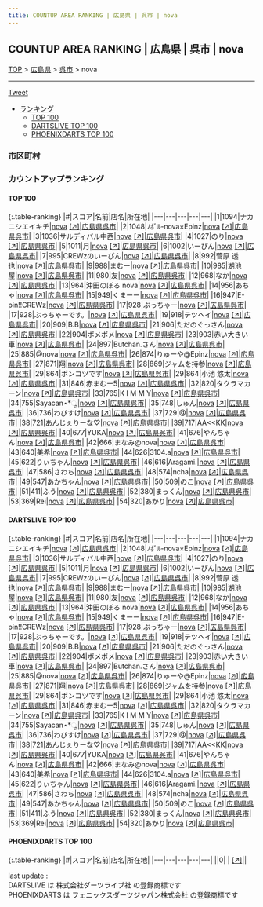 ```yaml
---
title: COUNTUP AREA RANKING | 広島県 | 呉市 | nova
---
```

## COUNTUP AREA RANKING | 広島県 | 呉市 | nova

[TOP](/darts/rank/) > [広島県](/darts/rank/広島県/) > [呉市](/darts/rank/広島県/呉市/) > nova

___

<a href="https://twitter.com/share?ref_src=twsrc%5Etfw" data-text="COUNTUP AREA RANKING | 広島県呉市nova" class="twitter-share-button" data-hashtags="DARTSLIVE,PHOENIXDARTS,darts,ダーツ" data-show-count="false">Tweet</a>

* [ランキング](#カウントアップランキング)
    * [TOP 100](#top-100)
    * [DARTSLIVE TOP 100](#dartslive-top-100)
    * [PHOENIXDARTS TOP 100](#phoenixdarts-top-100)

### 市区町村

<ul>

</ul>

### カウントアップランキング

#### TOP 100



{:.table-ranking}
|#|スコア|名前|店名|所在地|
|---|---|---|---|---|
|1|1094|<span class="rank-name-dl">ナカニシエイキチ</span>|<a href="/darts/rank/shops/6c395c96050ed5d028032249b44395af.html">nova</a> <a href="https://search.dartslive.com/jp/shop/6c395c96050ed5d028032249b44395af">[↗]</a>|<a href="/darts/rank/広島県/呉市">広島県呉市</a>|
|2|1048|<span class="rank-name-dl">ﾉﾎﾞﾙ-nova×Epinz</span>|<a href="/darts/rank/shops/6c395c96050ed5d028032249b44395af.html">nova</a> <a href="https://search.dartslive.com/jp/shop/6c395c96050ed5d028032249b44395af">[↗]</a>|<a href="/darts/rank/広島県/呉市">広島県呉市</a>|
|3|1036|<span class="rank-name-dl">サルディバル中西</span>|<a href="/darts/rank/shops/6c395c96050ed5d028032249b44395af.html">nova</a> <a href="https://search.dartslive.com/jp/shop/6c395c96050ed5d028032249b44395af">[↗]</a>|<a href="/darts/rank/広島県/呉市">広島県呉市</a>|
|4|1027|<span class="rank-name-dl">のり</span>|<a href="/darts/rank/shops/6c395c96050ed5d028032249b44395af.html">nova</a> <a href="https://search.dartslive.com/jp/shop/6c395c96050ed5d028032249b44395af">[↗]</a>|<a href="/darts/rank/広島県/呉市">広島県呉市</a>|
|5|1011|<span class="rank-name-dl">月</span>|<a href="/darts/rank/shops/6c395c96050ed5d028032249b44395af.html">nova</a> <a href="https://search.dartslive.com/jp/shop/6c395c96050ed5d028032249b44395af">[↗]</a>|<a href="/darts/rank/広島県/呉市">広島県呉市</a>|
|6|1002|<span class="rank-name-dl">いーぴん</span>|<a href="/darts/rank/shops/6c395c96050ed5d028032249b44395af.html">nova</a> <a href="https://search.dartslive.com/jp/shop/6c395c96050ed5d028032249b44395af">[↗]</a>|<a href="/darts/rank/広島県/呉市">広島県呉市</a>|
|7|995|<span class="rank-name-dl">CREWzのいーぴん</span>|<a href="/darts/rank/shops/6c395c96050ed5d028032249b44395af.html">nova</a> <a href="https://search.dartslive.com/jp/shop/6c395c96050ed5d028032249b44395af">[↗]</a>|<a href="/darts/rank/広島県/呉市">広島県呉市</a>|
|8|992|<span class="rank-name-dl">菅原 透也</span>|<a href="/darts/rank/shops/6c395c96050ed5d028032249b44395af.html">nova</a> <a href="https://search.dartslive.com/jp/shop/6c395c96050ed5d028032249b44395af">[↗]</a>|<a href="/darts/rank/広島県/呉市">広島県呉市</a>|
|9|988|<span class="rank-name-dl">まむー</span>|<a href="/darts/rank/shops/6c395c96050ed5d028032249b44395af.html">nova</a> <a href="https://search.dartslive.com/jp/shop/6c395c96050ed5d028032249b44395af">[↗]</a>|<a href="/darts/rank/広島県/呉市">広島県呉市</a>|
|10|985|<span class="rank-name-dl">湖池屋</span>|<a href="/darts/rank/shops/6c395c96050ed5d028032249b44395af.html">nova</a> <a href="https://search.dartslive.com/jp/shop/6c395c96050ed5d028032249b44395af">[↗]</a>|<a href="/darts/rank/広島県/呉市">広島県呉市</a>|
|11|980|<span class="rank-name-dl">友</span>|<a href="/darts/rank/shops/6c395c96050ed5d028032249b44395af.html">nova</a> <a href="https://search.dartslive.com/jp/shop/6c395c96050ed5d028032249b44395af">[↗]</a>|<a href="/darts/rank/広島県/呉市">広島県呉市</a>|
|12|968|<span class="rank-name-dl">なか</span>|<a href="/darts/rank/shops/6c395c96050ed5d028032249b44395af.html">nova</a> <a href="https://search.dartslive.com/jp/shop/6c395c96050ed5d028032249b44395af">[↗]</a>|<a href="/darts/rank/広島県/呉市">広島県呉市</a>|
|13|964|<span class="rank-name-dl">沖田のぼる nova</span>|<a href="/darts/rank/shops/6c395c96050ed5d028032249b44395af.html">nova</a> <a href="https://search.dartslive.com/jp/shop/6c395c96050ed5d028032249b44395af">[↗]</a>|<a href="/darts/rank/広島県/呉市">広島県呉市</a>|
|14|956|<span class="rank-name-dl">あちゃ</span>|<a href="/darts/rank/shops/6c395c96050ed5d028032249b44395af.html">nova</a> <a href="https://search.dartslive.com/jp/shop/6c395c96050ed5d028032249b44395af">[↗]</a>|<a href="/darts/rank/広島県/呉市">広島県呉市</a>|
|15|949|<span class="rank-name-dl">くまーー</span>|<a href="/darts/rank/shops/6c395c96050ed5d028032249b44395af.html">nova</a> <a href="https://search.dartslive.com/jp/shop/6c395c96050ed5d028032249b44395af">[↗]</a>|<a href="/darts/rank/広島県/呉市">広島県呉市</a>|
|16|947|<span class="rank-name-dl">E-pin!!CREWz</span>|<a href="/darts/rank/shops/6c395c96050ed5d028032249b44395af.html">nova</a> <a href="https://search.dartslive.com/jp/shop/6c395c96050ed5d028032249b44395af">[↗]</a>|<a href="/darts/rank/広島県/呉市">広島県呉市</a>|
|17|928|<span class="rank-name-dl">ぶっちゃー</span>|<a href="/darts/rank/shops/6c395c96050ed5d028032249b44395af.html">nova</a> <a href="https://search.dartslive.com/jp/shop/6c395c96050ed5d028032249b44395af">[↗]</a>|<a href="/darts/rank/広島県/呉市">広島県呉市</a>|
|17|928|<span class="rank-name-dl">ぶっちゃーです。</span>|<a href="/darts/rank/shops/6c395c96050ed5d028032249b44395af.html">nova</a> <a href="https://search.dartslive.com/jp/shop/6c395c96050ed5d028032249b44395af">[↗]</a>|<a href="/darts/rank/広島県/呉市">広島県呉市</a>|
|19|918|<span class="rank-name-dl">テツヘイ</span>|<a href="/darts/rank/shops/6c395c96050ed5d028032249b44395af.html">nova</a> <a href="https://search.dartslive.com/jp/shop/6c395c96050ed5d028032249b44395af">[↗]</a>|<a href="/darts/rank/広島県/呉市">広島県呉市</a>|
|20|909|<span class="rank-name-dl">B.B</span>|<a href="/darts/rank/shops/6c395c96050ed5d028032249b44395af.html">nova</a> <a href="https://search.dartslive.com/jp/shop/6c395c96050ed5d028032249b44395af">[↗]</a>|<a href="/darts/rank/広島県/呉市">広島県呉市</a>|
|21|906|<span class="rank-name-dl">ただのぐっさん</span>|<a href="/darts/rank/shops/6c395c96050ed5d028032249b44395af.html">nova</a> <a href="https://search.dartslive.com/jp/shop/6c395c96050ed5d028032249b44395af">[↗]</a>|<a href="/darts/rank/広島県/呉市">広島県呉市</a>|
|22|904|<span class="rank-name-dl">ポメポメ</span>|<a href="/darts/rank/shops/6c395c96050ed5d028032249b44395af.html">nova</a> <a href="https://search.dartslive.com/jp/shop/6c395c96050ed5d028032249b44395af">[↗]</a>|<a href="/darts/rank/広島県/呉市">広島県呉市</a>|
|23|903|<span class="rank-name-dl">赤い大きい車</span>|<a href="/darts/rank/shops/6c395c96050ed5d028032249b44395af.html">nova</a> <a href="https://search.dartslive.com/jp/shop/6c395c96050ed5d028032249b44395af">[↗]</a>|<a href="/darts/rank/広島県/呉市">広島県呉市</a>|
|24|897|<span class="rank-name-dl">Butchan.さん</span>|<a href="/darts/rank/shops/6c395c96050ed5d028032249b44395af.html">nova</a> <a href="https://search.dartslive.com/jp/shop/6c395c96050ed5d028032249b44395af">[↗]</a>|<a href="/darts/rank/広島県/呉市">広島県呉市</a>|
|25|885|<span class="rank-name-dl">@nova</span>|<a href="/darts/rank/shops/6c395c96050ed5d028032249b44395af.html">nova</a> <a href="https://search.dartslive.com/jp/shop/6c395c96050ed5d028032249b44395af">[↗]</a>|<a href="/darts/rank/広島県/呉市">広島県呉市</a>|
|26|874|<span class="rank-name-dl">りゅーや@Epinz</span>|<a href="/darts/rank/shops/6c395c96050ed5d028032249b44395af.html">nova</a> <a href="https://search.dartslive.com/jp/shop/6c395c96050ed5d028032249b44395af">[↗]</a>|<a href="/darts/rank/広島県/呉市">広島県呉市</a>|
|27|871|<span class="rank-name-dl">翔</span>|<a href="/darts/rank/shops/6c395c96050ed5d028032249b44395af.html">nova</a> <a href="https://search.dartslive.com/jp/shop/6c395c96050ed5d028032249b44395af">[↗]</a>|<a href="/darts/rank/広島県/呉市">広島県呉市</a>|
|28|869|<span class="rank-name-dl">ジャムを持参</span>|<a href="/darts/rank/shops/6c395c96050ed5d028032249b44395af.html">nova</a> <a href="https://search.dartslive.com/jp/shop/6c395c96050ed5d028032249b44395af">[↗]</a>|<a href="/darts/rank/広島県/呉市">広島県呉市</a>|
|29|864|<span class="rank-name-dl">ポンコツです</span>|<a href="/darts/rank/shops/6c395c96050ed5d028032249b44395af.html">nova</a> <a href="https://search.dartslive.com/jp/shop/6c395c96050ed5d028032249b44395af">[↗]</a>|<a href="/darts/rank/広島県/呉市">広島県呉市</a>|
|29|864|<span class="rank-name-dl">小池 悠太</span>|<a href="/darts/rank/shops/6c395c96050ed5d028032249b44395af.html">nova</a> <a href="https://search.dartslive.com/jp/shop/6c395c96050ed5d028032249b44395af">[↗]</a>|<a href="/darts/rank/広島県/呉市">広島県呉市</a>|
|31|846|<span class="rank-name-dl">赤まむー5</span>|<a href="/darts/rank/shops/6c395c96050ed5d028032249b44395af.html">nova</a> <a href="https://search.dartslive.com/jp/shop/6c395c96050ed5d028032249b44395af">[↗]</a>|<a href="/darts/rank/広島県/呉市">広島県呉市</a>|
|32|820|<span class="rank-name-dl">タクラマカーン</span>|<a href="/darts/rank/shops/6c395c96050ed5d028032249b44395af.html">nova</a> <a href="https://search.dartslive.com/jp/shop/6c395c96050ed5d028032249b44395af">[↗]</a>|<a href="/darts/rank/広島県/呉市">広島県呉市</a>|
|33|765|<span class="rank-name-dl">K I M M Y</span>|<a href="/darts/rank/shops/6c395c96050ed5d028032249b44395af.html">nova</a> <a href="https://search.dartslive.com/jp/shop/6c395c96050ed5d028032249b44395af">[↗]</a>|<a href="/darts/rank/広島県/呉市">広島県呉市</a>|
|34|755|<span class="rank-name-dl">Sayacan⋆*ೄ</span>|<a href="/darts/rank/shops/6c395c96050ed5d028032249b44395af.html">nova</a> <a href="https://search.dartslive.com/jp/shop/6c395c96050ed5d028032249b44395af">[↗]</a>|<a href="/darts/rank/広島県/呉市">広島県呉市</a>|
|35|748|<span class="rank-name-dl">しゅん</span>|<a href="/darts/rank/shops/6c395c96050ed5d028032249b44395af.html">nova</a> <a href="https://search.dartslive.com/jp/shop/6c395c96050ed5d028032249b44395af">[↗]</a>|<a href="/darts/rank/広島県/呉市">広島県呉市</a>|
|36|736|<span class="rank-name-dl">わびすけ</span>|<a href="/darts/rank/shops/6c395c96050ed5d028032249b44395af.html">nova</a> <a href="https://search.dartslive.com/jp/shop/6c395c96050ed5d028032249b44395af">[↗]</a>|<a href="/darts/rank/広島県/呉市">広島県呉市</a>|
|37|729|<span class="rank-name-dl">@</span>|<a href="/darts/rank/shops/6c395c96050ed5d028032249b44395af.html">nova</a> <a href="https://search.dartslive.com/jp/shop/6c395c96050ed5d028032249b44395af">[↗]</a>|<a href="/darts/rank/広島県/呉市">広島県呉市</a>|
|38|721|<span class="rank-name-dl">あんじぇりーな♡</span>|<a href="/darts/rank/shops/6c395c96050ed5d028032249b44395af.html">nova</a> <a href="https://search.dartslive.com/jp/shop/6c395c96050ed5d028032249b44395af">[↗]</a>|<a href="/darts/rank/広島県/呉市">広島県呉市</a>|
|39|717|<span class="rank-name-dl">AA&lt;&lt;KK</span>|<a href="/darts/rank/shops/6c395c96050ed5d028032249b44395af.html">nova</a> <a href="https://search.dartslive.com/jp/shop/6c395c96050ed5d028032249b44395af">[↗]</a>|<a href="/darts/rank/広島県/呉市">広島県呉市</a>|
|40|677|<span class="rank-name-dl">YUKA</span>|<a href="/darts/rank/shops/6c395c96050ed5d028032249b44395af.html">nova</a> <a href="https://search.dartslive.com/jp/shop/6c395c96050ed5d028032249b44395af">[↗]</a>|<a href="/darts/rank/広島県/呉市">広島県呉市</a>|
|41|676|<span class="rank-name-dl">やんちゃん</span>|<a href="/darts/rank/shops/6c395c96050ed5d028032249b44395af.html">nova</a> <a href="https://search.dartslive.com/jp/shop/6c395c96050ed5d028032249b44395af">[↗]</a>|<a href="/darts/rank/広島県/呉市">広島県呉市</a>|
|42|666|<span class="rank-name-dl">まなみ@nova</span>|<a href="/darts/rank/shops/6c395c96050ed5d028032249b44395af.html">nova</a> <a href="https://search.dartslive.com/jp/shop/6c395c96050ed5d028032249b44395af">[↗]</a>|<a href="/darts/rank/広島県/呉市">広島県呉市</a>|
|43|640|<span class="rank-name-dl">美希</span>|<a href="/darts/rank/shops/6c395c96050ed5d028032249b44395af.html">nova</a> <a href="https://search.dartslive.com/jp/shop/6c395c96050ed5d028032249b44395af">[↗]</a>|<a href="/darts/rank/広島県/呉市">広島県呉市</a>|
|44|626|<span class="rank-name-dl">3104.a</span>|<a href="/darts/rank/shops/6c395c96050ed5d028032249b44395af.html">nova</a> <a href="https://search.dartslive.com/jp/shop/6c395c96050ed5d028032249b44395af">[↗]</a>|<a href="/darts/rank/広島県/呉市">広島県呉市</a>|
|45|622|<span class="rank-name-dl">りぃちゃん</span>|<a href="/darts/rank/shops/6c395c96050ed5d028032249b44395af.html">nova</a> <a href="https://search.dartslive.com/jp/shop/6c395c96050ed5d028032249b44395af">[↗]</a>|<a href="/darts/rank/広島県/呉市">広島県呉市</a>|
|46|616|<span class="rank-name-dl">Aragami.</span>|<a href="/darts/rank/shops/6c395c96050ed5d028032249b44395af.html">nova</a> <a href="https://search.dartslive.com/jp/shop/6c395c96050ed5d028032249b44395af">[↗]</a>|<a href="/darts/rank/広島県/呉市">広島県呉市</a>|
|47|586|<span class="rank-name-dl">さわち</span>|<a href="/darts/rank/shops/6c395c96050ed5d028032249b44395af.html">nova</a> <a href="https://search.dartslive.com/jp/shop/6c395c96050ed5d028032249b44395af">[↗]</a>|<a href="/darts/rank/広島県/呉市">広島県呉市</a>|
|48|574|<span class="rank-name-dl">ncha</span>|<a href="/darts/rank/shops/6c395c96050ed5d028032249b44395af.html">nova</a> <a href="https://search.dartslive.com/jp/shop/6c395c96050ed5d028032249b44395af">[↗]</a>|<a href="/darts/rank/広島県/呉市">広島県呉市</a>|
|49|547|<span class="rank-name-dl">あかちゃん</span>|<a href="/darts/rank/shops/6c395c96050ed5d028032249b44395af.html">nova</a> <a href="https://search.dartslive.com/jp/shop/6c395c96050ed5d028032249b44395af">[↗]</a>|<a href="/darts/rank/広島県/呉市">広島県呉市</a>|
|50|509|<span class="rank-name-dl">のこ</span>|<a href="/darts/rank/shops/6c395c96050ed5d028032249b44395af.html">nova</a> <a href="https://search.dartslive.com/jp/shop/6c395c96050ed5d028032249b44395af">[↗]</a>|<a href="/darts/rank/広島県/呉市">広島県呉市</a>|
|51|411|<span class="rank-name-dl">ふう</span>|<a href="/darts/rank/shops/6c395c96050ed5d028032249b44395af.html">nova</a> <a href="https://search.dartslive.com/jp/shop/6c395c96050ed5d028032249b44395af">[↗]</a>|<a href="/darts/rank/広島県/呉市">広島県呉市</a>|
|52|380|<span class="rank-name-dl">まっくん</span>|<a href="/darts/rank/shops/6c395c96050ed5d028032249b44395af.html">nova</a> <a href="https://search.dartslive.com/jp/shop/6c395c96050ed5d028032249b44395af">[↗]</a>|<a href="/darts/rank/広島県/呉市">広島県呉市</a>|
|53|369|<span class="rank-name-dl">Rei</span>|<a href="/darts/rank/shops/6c395c96050ed5d028032249b44395af.html">nova</a> <a href="https://search.dartslive.com/jp/shop/6c395c96050ed5d028032249b44395af">[↗]</a>|<a href="/darts/rank/広島県/呉市">広島県呉市</a>|
|54|320|<span class="rank-name-dl">あかり</span>|<a href="/darts/rank/shops/6c395c96050ed5d028032249b44395af.html">nova</a> <a href="https://search.dartslive.com/jp/shop/6c395c96050ed5d028032249b44395af">[↗]</a>|<a href="/darts/rank/広島県/呉市">広島県呉市</a>|


#### DARTSLIVE TOP 100



{:.table-ranking}
|#|スコア|名前|店名|所在地|
|---|---|---|---|---|
|1|1094|<span class="rank-name-dl">ナカニシエイキチ</span>|<a href="/darts/rank/shops/6c395c96050ed5d028032249b44395af.html">nova</a> <a href="https://search.dartslive.com/jp/shop/6c395c96050ed5d028032249b44395af">[↗]</a>|<a href="/darts/rank/広島県/呉市">広島県呉市</a>|
|2|1048|<span class="rank-name-dl">ﾉﾎﾞﾙ-nova×Epinz</span>|<a href="/darts/rank/shops/6c395c96050ed5d028032249b44395af.html">nova</a> <a href="https://search.dartslive.com/jp/shop/6c395c96050ed5d028032249b44395af">[↗]</a>|<a href="/darts/rank/広島県/呉市">広島県呉市</a>|
|3|1036|<span class="rank-name-dl">サルディバル中西</span>|<a href="/darts/rank/shops/6c395c96050ed5d028032249b44395af.html">nova</a> <a href="https://search.dartslive.com/jp/shop/6c395c96050ed5d028032249b44395af">[↗]</a>|<a href="/darts/rank/広島県/呉市">広島県呉市</a>|
|4|1027|<span class="rank-name-dl">のり</span>|<a href="/darts/rank/shops/6c395c96050ed5d028032249b44395af.html">nova</a> <a href="https://search.dartslive.com/jp/shop/6c395c96050ed5d028032249b44395af">[↗]</a>|<a href="/darts/rank/広島県/呉市">広島県呉市</a>|
|5|1011|<span class="rank-name-dl">月</span>|<a href="/darts/rank/shops/6c395c96050ed5d028032249b44395af.html">nova</a> <a href="https://search.dartslive.com/jp/shop/6c395c96050ed5d028032249b44395af">[↗]</a>|<a href="/darts/rank/広島県/呉市">広島県呉市</a>|
|6|1002|<span class="rank-name-dl">いーぴん</span>|<a href="/darts/rank/shops/6c395c96050ed5d028032249b44395af.html">nova</a> <a href="https://search.dartslive.com/jp/shop/6c395c96050ed5d028032249b44395af">[↗]</a>|<a href="/darts/rank/広島県/呉市">広島県呉市</a>|
|7|995|<span class="rank-name-dl">CREWzのいーぴん</span>|<a href="/darts/rank/shops/6c395c96050ed5d028032249b44395af.html">nova</a> <a href="https://search.dartslive.com/jp/shop/6c395c96050ed5d028032249b44395af">[↗]</a>|<a href="/darts/rank/広島県/呉市">広島県呉市</a>|
|8|992|<span class="rank-name-dl">菅原 透也</span>|<a href="/darts/rank/shops/6c395c96050ed5d028032249b44395af.html">nova</a> <a href="https://search.dartslive.com/jp/shop/6c395c96050ed5d028032249b44395af">[↗]</a>|<a href="/darts/rank/広島県/呉市">広島県呉市</a>|
|9|988|<span class="rank-name-dl">まむー</span>|<a href="/darts/rank/shops/6c395c96050ed5d028032249b44395af.html">nova</a> <a href="https://search.dartslive.com/jp/shop/6c395c96050ed5d028032249b44395af">[↗]</a>|<a href="/darts/rank/広島県/呉市">広島県呉市</a>|
|10|985|<span class="rank-name-dl">湖池屋</span>|<a href="/darts/rank/shops/6c395c96050ed5d028032249b44395af.html">nova</a> <a href="https://search.dartslive.com/jp/shop/6c395c96050ed5d028032249b44395af">[↗]</a>|<a href="/darts/rank/広島県/呉市">広島県呉市</a>|
|11|980|<span class="rank-name-dl">友</span>|<a href="/darts/rank/shops/6c395c96050ed5d028032249b44395af.html">nova</a> <a href="https://search.dartslive.com/jp/shop/6c395c96050ed5d028032249b44395af">[↗]</a>|<a href="/darts/rank/広島県/呉市">広島県呉市</a>|
|12|968|<span class="rank-name-dl">なか</span>|<a href="/darts/rank/shops/6c395c96050ed5d028032249b44395af.html">nova</a> <a href="https://search.dartslive.com/jp/shop/6c395c96050ed5d028032249b44395af">[↗]</a>|<a href="/darts/rank/広島県/呉市">広島県呉市</a>|
|13|964|<span class="rank-name-dl">沖田のぼる nova</span>|<a href="/darts/rank/shops/6c395c96050ed5d028032249b44395af.html">nova</a> <a href="https://search.dartslive.com/jp/shop/6c395c96050ed5d028032249b44395af">[↗]</a>|<a href="/darts/rank/広島県/呉市">広島県呉市</a>|
|14|956|<span class="rank-name-dl">あちゃ</span>|<a href="/darts/rank/shops/6c395c96050ed5d028032249b44395af.html">nova</a> <a href="https://search.dartslive.com/jp/shop/6c395c96050ed5d028032249b44395af">[↗]</a>|<a href="/darts/rank/広島県/呉市">広島県呉市</a>|
|15|949|<span class="rank-name-dl">くまーー</span>|<a href="/darts/rank/shops/6c395c96050ed5d028032249b44395af.html">nova</a> <a href="https://search.dartslive.com/jp/shop/6c395c96050ed5d028032249b44395af">[↗]</a>|<a href="/darts/rank/広島県/呉市">広島県呉市</a>|
|16|947|<span class="rank-name-dl">E-pin!!CREWz</span>|<a href="/darts/rank/shops/6c395c96050ed5d028032249b44395af.html">nova</a> <a href="https://search.dartslive.com/jp/shop/6c395c96050ed5d028032249b44395af">[↗]</a>|<a href="/darts/rank/広島県/呉市">広島県呉市</a>|
|17|928|<span class="rank-name-dl">ぶっちゃー</span>|<a href="/darts/rank/shops/6c395c96050ed5d028032249b44395af.html">nova</a> <a href="https://search.dartslive.com/jp/shop/6c395c96050ed5d028032249b44395af">[↗]</a>|<a href="/darts/rank/広島県/呉市">広島県呉市</a>|
|17|928|<span class="rank-name-dl">ぶっちゃーです。</span>|<a href="/darts/rank/shops/6c395c96050ed5d028032249b44395af.html">nova</a> <a href="https://search.dartslive.com/jp/shop/6c395c96050ed5d028032249b44395af">[↗]</a>|<a href="/darts/rank/広島県/呉市">広島県呉市</a>|
|19|918|<span class="rank-name-dl">テツヘイ</span>|<a href="/darts/rank/shops/6c395c96050ed5d028032249b44395af.html">nova</a> <a href="https://search.dartslive.com/jp/shop/6c395c96050ed5d028032249b44395af">[↗]</a>|<a href="/darts/rank/広島県/呉市">広島県呉市</a>|
|20|909|<span class="rank-name-dl">B.B</span>|<a href="/darts/rank/shops/6c395c96050ed5d028032249b44395af.html">nova</a> <a href="https://search.dartslive.com/jp/shop/6c395c96050ed5d028032249b44395af">[↗]</a>|<a href="/darts/rank/広島県/呉市">広島県呉市</a>|
|21|906|<span class="rank-name-dl">ただのぐっさん</span>|<a href="/darts/rank/shops/6c395c96050ed5d028032249b44395af.html">nova</a> <a href="https://search.dartslive.com/jp/shop/6c395c96050ed5d028032249b44395af">[↗]</a>|<a href="/darts/rank/広島県/呉市">広島県呉市</a>|
|22|904|<span class="rank-name-dl">ポメポメ</span>|<a href="/darts/rank/shops/6c395c96050ed5d028032249b44395af.html">nova</a> <a href="https://search.dartslive.com/jp/shop/6c395c96050ed5d028032249b44395af">[↗]</a>|<a href="/darts/rank/広島県/呉市">広島県呉市</a>|
|23|903|<span class="rank-name-dl">赤い大きい車</span>|<a href="/darts/rank/shops/6c395c96050ed5d028032249b44395af.html">nova</a> <a href="https://search.dartslive.com/jp/shop/6c395c96050ed5d028032249b44395af">[↗]</a>|<a href="/darts/rank/広島県/呉市">広島県呉市</a>|
|24|897|<span class="rank-name-dl">Butchan.さん</span>|<a href="/darts/rank/shops/6c395c96050ed5d028032249b44395af.html">nova</a> <a href="https://search.dartslive.com/jp/shop/6c395c96050ed5d028032249b44395af">[↗]</a>|<a href="/darts/rank/広島県/呉市">広島県呉市</a>|
|25|885|<span class="rank-name-dl">@nova</span>|<a href="/darts/rank/shops/6c395c96050ed5d028032249b44395af.html">nova</a> <a href="https://search.dartslive.com/jp/shop/6c395c96050ed5d028032249b44395af">[↗]</a>|<a href="/darts/rank/広島県/呉市">広島県呉市</a>|
|26|874|<span class="rank-name-dl">りゅーや@Epinz</span>|<a href="/darts/rank/shops/6c395c96050ed5d028032249b44395af.html">nova</a> <a href="https://search.dartslive.com/jp/shop/6c395c96050ed5d028032249b44395af">[↗]</a>|<a href="/darts/rank/広島県/呉市">広島県呉市</a>|
|27|871|<span class="rank-name-dl">翔</span>|<a href="/darts/rank/shops/6c395c96050ed5d028032249b44395af.html">nova</a> <a href="https://search.dartslive.com/jp/shop/6c395c96050ed5d028032249b44395af">[↗]</a>|<a href="/darts/rank/広島県/呉市">広島県呉市</a>|
|28|869|<span class="rank-name-dl">ジャムを持参</span>|<a href="/darts/rank/shops/6c395c96050ed5d028032249b44395af.html">nova</a> <a href="https://search.dartslive.com/jp/shop/6c395c96050ed5d028032249b44395af">[↗]</a>|<a href="/darts/rank/広島県/呉市">広島県呉市</a>|
|29|864|<span class="rank-name-dl">ポンコツです</span>|<a href="/darts/rank/shops/6c395c96050ed5d028032249b44395af.html">nova</a> <a href="https://search.dartslive.com/jp/shop/6c395c96050ed5d028032249b44395af">[↗]</a>|<a href="/darts/rank/広島県/呉市">広島県呉市</a>|
|29|864|<span class="rank-name-dl">小池 悠太</span>|<a href="/darts/rank/shops/6c395c96050ed5d028032249b44395af.html">nova</a> <a href="https://search.dartslive.com/jp/shop/6c395c96050ed5d028032249b44395af">[↗]</a>|<a href="/darts/rank/広島県/呉市">広島県呉市</a>|
|31|846|<span class="rank-name-dl">赤まむー5</span>|<a href="/darts/rank/shops/6c395c96050ed5d028032249b44395af.html">nova</a> <a href="https://search.dartslive.com/jp/shop/6c395c96050ed5d028032249b44395af">[↗]</a>|<a href="/darts/rank/広島県/呉市">広島県呉市</a>|
|32|820|<span class="rank-name-dl">タクラマカーン</span>|<a href="/darts/rank/shops/6c395c96050ed5d028032249b44395af.html">nova</a> <a href="https://search.dartslive.com/jp/shop/6c395c96050ed5d028032249b44395af">[↗]</a>|<a href="/darts/rank/広島県/呉市">広島県呉市</a>|
|33|765|<span class="rank-name-dl">K I M M Y</span>|<a href="/darts/rank/shops/6c395c96050ed5d028032249b44395af.html">nova</a> <a href="https://search.dartslive.com/jp/shop/6c395c96050ed5d028032249b44395af">[↗]</a>|<a href="/darts/rank/広島県/呉市">広島県呉市</a>|
|34|755|<span class="rank-name-dl">Sayacan⋆*ೄ</span>|<a href="/darts/rank/shops/6c395c96050ed5d028032249b44395af.html">nova</a> <a href="https://search.dartslive.com/jp/shop/6c395c96050ed5d028032249b44395af">[↗]</a>|<a href="/darts/rank/広島県/呉市">広島県呉市</a>|
|35|748|<span class="rank-name-dl">しゅん</span>|<a href="/darts/rank/shops/6c395c96050ed5d028032249b44395af.html">nova</a> <a href="https://search.dartslive.com/jp/shop/6c395c96050ed5d028032249b44395af">[↗]</a>|<a href="/darts/rank/広島県/呉市">広島県呉市</a>|
|36|736|<span class="rank-name-dl">わびすけ</span>|<a href="/darts/rank/shops/6c395c96050ed5d028032249b44395af.html">nova</a> <a href="https://search.dartslive.com/jp/shop/6c395c96050ed5d028032249b44395af">[↗]</a>|<a href="/darts/rank/広島県/呉市">広島県呉市</a>|
|37|729|<span class="rank-name-dl">@</span>|<a href="/darts/rank/shops/6c395c96050ed5d028032249b44395af.html">nova</a> <a href="https://search.dartslive.com/jp/shop/6c395c96050ed5d028032249b44395af">[↗]</a>|<a href="/darts/rank/広島県/呉市">広島県呉市</a>|
|38|721|<span class="rank-name-dl">あんじぇりーな♡</span>|<a href="/darts/rank/shops/6c395c96050ed5d028032249b44395af.html">nova</a> <a href="https://search.dartslive.com/jp/shop/6c395c96050ed5d028032249b44395af">[↗]</a>|<a href="/darts/rank/広島県/呉市">広島県呉市</a>|
|39|717|<span class="rank-name-dl">AA&lt;&lt;KK</span>|<a href="/darts/rank/shops/6c395c96050ed5d028032249b44395af.html">nova</a> <a href="https://search.dartslive.com/jp/shop/6c395c96050ed5d028032249b44395af">[↗]</a>|<a href="/darts/rank/広島県/呉市">広島県呉市</a>|
|40|677|<span class="rank-name-dl">YUKA</span>|<a href="/darts/rank/shops/6c395c96050ed5d028032249b44395af.html">nova</a> <a href="https://search.dartslive.com/jp/shop/6c395c96050ed5d028032249b44395af">[↗]</a>|<a href="/darts/rank/広島県/呉市">広島県呉市</a>|
|41|676|<span class="rank-name-dl">やんちゃん</span>|<a href="/darts/rank/shops/6c395c96050ed5d028032249b44395af.html">nova</a> <a href="https://search.dartslive.com/jp/shop/6c395c96050ed5d028032249b44395af">[↗]</a>|<a href="/darts/rank/広島県/呉市">広島県呉市</a>|
|42|666|<span class="rank-name-dl">まなみ@nova</span>|<a href="/darts/rank/shops/6c395c96050ed5d028032249b44395af.html">nova</a> <a href="https://search.dartslive.com/jp/shop/6c395c96050ed5d028032249b44395af">[↗]</a>|<a href="/darts/rank/広島県/呉市">広島県呉市</a>|
|43|640|<span class="rank-name-dl">美希</span>|<a href="/darts/rank/shops/6c395c96050ed5d028032249b44395af.html">nova</a> <a href="https://search.dartslive.com/jp/shop/6c395c96050ed5d028032249b44395af">[↗]</a>|<a href="/darts/rank/広島県/呉市">広島県呉市</a>|
|44|626|<span class="rank-name-dl">3104.a</span>|<a href="/darts/rank/shops/6c395c96050ed5d028032249b44395af.html">nova</a> <a href="https://search.dartslive.com/jp/shop/6c395c96050ed5d028032249b44395af">[↗]</a>|<a href="/darts/rank/広島県/呉市">広島県呉市</a>|
|45|622|<span class="rank-name-dl">りぃちゃん</span>|<a href="/darts/rank/shops/6c395c96050ed5d028032249b44395af.html">nova</a> <a href="https://search.dartslive.com/jp/shop/6c395c96050ed5d028032249b44395af">[↗]</a>|<a href="/darts/rank/広島県/呉市">広島県呉市</a>|
|46|616|<span class="rank-name-dl">Aragami.</span>|<a href="/darts/rank/shops/6c395c96050ed5d028032249b44395af.html">nova</a> <a href="https://search.dartslive.com/jp/shop/6c395c96050ed5d028032249b44395af">[↗]</a>|<a href="/darts/rank/広島県/呉市">広島県呉市</a>|
|47|586|<span class="rank-name-dl">さわち</span>|<a href="/darts/rank/shops/6c395c96050ed5d028032249b44395af.html">nova</a> <a href="https://search.dartslive.com/jp/shop/6c395c96050ed5d028032249b44395af">[↗]</a>|<a href="/darts/rank/広島県/呉市">広島県呉市</a>|
|48|574|<span class="rank-name-dl">ncha</span>|<a href="/darts/rank/shops/6c395c96050ed5d028032249b44395af.html">nova</a> <a href="https://search.dartslive.com/jp/shop/6c395c96050ed5d028032249b44395af">[↗]</a>|<a href="/darts/rank/広島県/呉市">広島県呉市</a>|
|49|547|<span class="rank-name-dl">あかちゃん</span>|<a href="/darts/rank/shops/6c395c96050ed5d028032249b44395af.html">nova</a> <a href="https://search.dartslive.com/jp/shop/6c395c96050ed5d028032249b44395af">[↗]</a>|<a href="/darts/rank/広島県/呉市">広島県呉市</a>|
|50|509|<span class="rank-name-dl">のこ</span>|<a href="/darts/rank/shops/6c395c96050ed5d028032249b44395af.html">nova</a> <a href="https://search.dartslive.com/jp/shop/6c395c96050ed5d028032249b44395af">[↗]</a>|<a href="/darts/rank/広島県/呉市">広島県呉市</a>|
|51|411|<span class="rank-name-dl">ふう</span>|<a href="/darts/rank/shops/6c395c96050ed5d028032249b44395af.html">nova</a> <a href="https://search.dartslive.com/jp/shop/6c395c96050ed5d028032249b44395af">[↗]</a>|<a href="/darts/rank/広島県/呉市">広島県呉市</a>|
|52|380|<span class="rank-name-dl">まっくん</span>|<a href="/darts/rank/shops/6c395c96050ed5d028032249b44395af.html">nova</a> <a href="https://search.dartslive.com/jp/shop/6c395c96050ed5d028032249b44395af">[↗]</a>|<a href="/darts/rank/広島県/呉市">広島県呉市</a>|
|53|369|<span class="rank-name-dl">Rei</span>|<a href="/darts/rank/shops/6c395c96050ed5d028032249b44395af.html">nova</a> <a href="https://search.dartslive.com/jp/shop/6c395c96050ed5d028032249b44395af">[↗]</a>|<a href="/darts/rank/広島県/呉市">広島県呉市</a>|
|54|320|<span class="rank-name-dl">あかり</span>|<a href="/darts/rank/shops/6c395c96050ed5d028032249b44395af.html">nova</a> <a href="https://search.dartslive.com/jp/shop/6c395c96050ed5d028032249b44395af">[↗]</a>|<a href="/darts/rank/広島県/呉市">広島県呉市</a>|


#### PHOENIXDARTS TOP 100



{:.table-ranking}
|#|スコア|名前|店名|所在地|
|---|---|---|---|---|
||0|<span class="rank-name-dl"> </span>|<a href="/darts/rank/shops/.html"></a> <a href="">[↗]</a>|<a href="/darts/rank//"></a>|


<div class="footer border-top border-gray-light mt-5 pt-3 text-right text-gray">
    last update : <span style="font-weight: italic" id="foot_last_modified"></span><br />
    DARTSLIVE は 株式会社ダーツライブ社 の登録商標です<br />
    PHOENIXDARTS は フェニックスダーツジャパン株式会社 の登録商標です<br />
</div>

<script src="https://cdnjs.cloudflare.com/ajax/libs/jquery.tablesorter/2.31.3/js/jquery.tablesorter.min.js" integrity="sha512-qzgd5cYSZcosqpzpn7zF2ZId8f/8CHmFKZ8j7mU4OUXTNRd5g+ZHBPsgKEwoqxCtdQvExE5LprwwPAgoicguNg==" crossorigin="anonymous" referrerpolicy="no-referrer"></script>
<link rel="stylesheet" href="https://cdnjs.cloudflare.com/ajax/libs/jquery.tablesorter/2.31.3/css/theme.default.min.css" integrity="sha512-wghhOJkjQX0Lh3NSWvNKeZ0ZpNn+SPVXX1Qyc9OCaogADktxrBiBdKGDoqVUOyhStvMBmJQ8ZdMHiR3wuEq8+w==" crossorigin="anonymous" referrerpolicy="no-referrer" />
<script>
$(function() {
    $(".table-ranking").tablesorter({sortList:[[0, 0]]});
    $("#foot_last_modified").text(formatDate(new Date(document.lastModified), 'yyyy-MM-dd HH:mm:ss'));
});
</script>

<script async src="https://platform.twitter.com/widgets.js" charset="utf-8"></script>